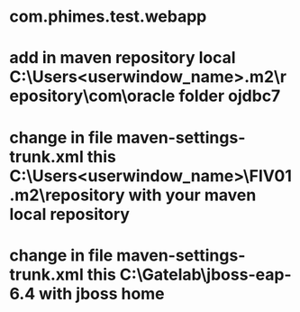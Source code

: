 # com.phimes.test.webapp
# add in maven repository local C:\Users\<userwindow_name>\.m2\repository\com\oracle folder ojdbc7
# change in file maven-settings-trunk.xml this C:\Users\<userwindow_name>\FIV01\.m2\repository with your maven local repository
# change in file maven-settings-trunk.xml this C:\Gatelab\jboss-eap-6.4 with jboss home
